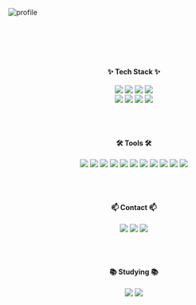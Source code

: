 ![profile](https://github.com/heesun2/heesun2/assets/92114270/9c086882-f62e-4ac4-9abb-df04c919af51)
<!--
**heesun2/heesun2** is a ✨ _special_ ✨ repository because its `README.md` (this file) appears on your GitHub profile.

Here are some ideas to get you started:

- 🔭 I’m currently working on ...
- 🌱 I’m currently learning ...
- 👯 I’m looking to collaborate on ...
- 🤔 I’m looking for help with ...
- 💬 Ask me about ...
- 📫 How to reach me: ...
- 😄 Pronouns: ...
- ⚡ Fun fact: ...
-->
<br><br><br><br>
<h4 align="center">✨ Tech Stack ✨</h4>
<div align="center">
<img src="https://img.shields.io/badge/html5-E34F26?style=for-the-badge&logo=html5&logoColor=white"/>
<img src="https://img.shields.io/badge/css-1572B6?style=for-the-badge&logo=css3&logoColor=white"/>
<img src="https://img.shields.io/badge/javascript-F7DF1E?style=for-the-badge&logo=javascript&logoColor=black"/>
<img src="https://img.shields.io/badge/react.js-61DAFB?style=for-the-badge&logo=react&logoColor=black"/>
  <br>
  <img src="https://img.shields.io/badge/React%20Query-FF4154?style=for-the-badge&logo=react%20query&logoColor=white" />
  <img src="https://img.shields.io/badge/Recoil-3578E5?style=for-the-badge&logo=recoil&logoColor=white" />
<img src="https://img.shields.io/badge/typescript-3178C6?style=for-the-badge&logo=typescript&logoColor=white"/>
<img src="https://img.shields.io/badge/next.js-000000?style=for-the-badge&logo=next.js&logoColor=white"/>

<br><br>


<h4 align="center">🛠 Tools 🛠</h4>
<div align="center">
  <img src="https://img.shields.io/badge/git-F05033.svg?style=for-the-badge&logo=git&logoColor=white" />
  <img src="https://img.shields.io/badge/github-181717.svg?style=for-the-badge&logo=github&logoColor=white" /> <img src="https://img.shields.io/badge/Notion-F3F3F3.svg?style=for-the-badge&logo=notion&logoColor=black" /> <img src="https://img.shields.io/badge/slack-4A154B?style=for-the-badge&logo=slack&logoColor=white"/>
  <img src="https://img.shields.io/badge/figma-F24E1E.svg?style=for-the-badge&logo=figma&logoColor=white" /> <img src="https://img.shields.io/badge/VSCode-2C2C32.svg?style=for-the-badge&logo=visual-studio-code&logoColor=22ABF3" />

<img src="https://img.shields.io/badge/cinema4d-011A6A.svg?style=for-the-badge&logo=cinema4d&logoColor=white" />
<img src="https://img.shields.io/badge/adobeillustrator-FF9A00.svg?style=for-the-badge&logo=adobeillustrator&logoColor=white" />
<img src="https://img.shields.io/badge/photoshop-31A8FF.svg?style=for-the-badge&logo=adobephotoshop&logoColor=white" />
<img src="https://img.shields.io/badge/premierepro-9999FF.svg?style=for-the-badge&logo=adobepremierepro&logoColor=white" />
<img src="https://img.shields.io/badge/aftereffects-00005B.svg?style=for-the-badge&logo=adobeaftereffects&logoColor=white" />


<!-- <img src="https://img.shields.io/badge/-white?style=flat-square&logo=adobeillustrator&logoColor=FF9A00"/><img src="https://img.shields.io/badge/-white?style=flat-square&logo=adobephotoshop&logoColor=31A8FF"/><img src="https://img.shields.io/badge/-white?style=flat-square&logo=adobepremierepro&logoColor=9999FF"/><img src="https://img.shields.io/badge/-white?style=flat-square&logo=adobeaftereffects&logoColor=9999FF"/><img src="https://img.shields.io/badge/-white?style=flat-square&logo=cinema4d&logoColor=011A6A"/> -->
</div>


<br><br>

<h4 align="center">📫 Contact 📫</h4>
<div align="center">
<a href="https://github.com/heesun2" target="_blank"><img src="https://img.shields.io/badge/Velog-20c997?style=flat-square&logo=Vimeo&logoColor=white"/></a>
<a href="https://adaptive-substance-ad8.notion.site/9e6e3078a7c04e89ba03390dff0ac7b8?pvs=4" target="_blank"><img src="https://img.shields.io/badge/Portfolio-000000?style=flat-square&logo=notion&logoColor=white"/></a>
<a href="mailto:designh2sun@gmail.com" target="_blank"><img src="https://img.shields.io/badge/Gmail-EA4335?style=flat-square&logo=Gmail&logoColor=white"/></a>
</div>

<br><br>


<h4 align="center">📚 Studying 📚</h4>
<div align="center">
  <img src="https://img.shields.io/badge/typescript-007ACC.svg?style=for-the-badge&logo=typescript&logoColor=white" />
<img src="https://img.shields.io/badge/next.js-000000?style=for-the-badge&logo=next.js&logoColor=white"/>
</div>
